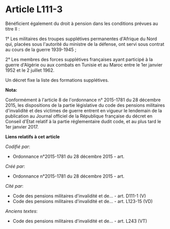 # Article L111-3

Bénéficient également du droit à pension dans les conditions prévues au titre II :

1° Les militaires des troupes supplétives permanentes d'Afrique du Nord qui, placées sous l'autorité du ministre de la
défense, ont servi sous contrat au cours de la guerre 1939-1945 ;

2° Les membres des forces supplétives françaises ayant participé à la guerre d'Algérie ou aux combats en Tunisie et au Maroc
entre le 1er janvier 1952 et le 2 juillet 1962.

Un décret fixe la liste des formations supplétives.

**Nota:**

Conformément à l'article 8 de l'ordonnance n° 2015-1781 du 28 décembre 2015, les dispositions de la partie législative du
code des pensions militaires d'invalidité et des victimes de guerre entrent en vigueur le lendemain de la publication au
Journal officiel de la République française du décret en Conseil d'Etat relatif à la partie réglementaire dudit code, et au
plus tard le 1er janvier 2017.

**Liens relatifs à cet article**

_Codifié par_:

  - Ordonnance n°2015-1781 du 28 décembre 2015 - art.

_Créé par_:

  - Ordonnance n°2015-1781 du 28 décembre 2015 - art.

_Cité par_:

  - Code des pensions militaires d'invalidité et de... - art. D111-1 (V)
  - Code des pensions militaires d'invalidité et de... - art. L123-15 (VD)

_Anciens textes_:

  - Code des pensions militaires d'invalidité et de... - art. L243 (VT)
